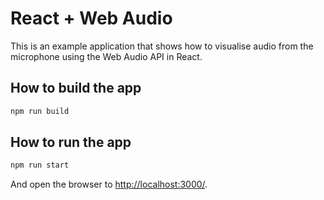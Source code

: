 # React + Web Audio

This is an example application that shows how to visualise audio from the microphone using the Web Audio API in React.

## How to build the app

```bash
npm run build
```

## How to run the app

```bash
npm run start
```

And open the browser to [http://localhost:3000/](http://localhost:3000).
